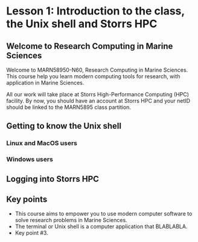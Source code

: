 # Lesson 1: Introduction to the class, the Unix shell and Storrs HPC

## Welcome to Research Computing in Marine Sciences
Welcome to MARN58950-N60, Research Computing in Marine Sciences. This course help
you learn modern computing tools for research, with application in Marine Sciences.

All our work will take place at Storrs High-Performance Computing (HPC) facility.
By now, you should have an account at Storrs HPC and your netID should be linked
to the MARN5895 class partition.


## Getting to know the Unix shell

### Linux and MacOS users

### Windows users

## Logging into Storrs HPC


## Key points

  - This course aims to empower you to use modern computer software to solve research problems in Marine Sciences.
  - The terminal or Unix shell is a computer application that BLABLABLA.
  - Key point #3.
